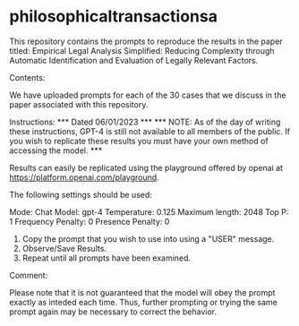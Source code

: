 # philosophicaltransactionsa
This repository contains the prompts to reproduce the results in the paper titled: Empirical Legal Analysis Simplified: Reducing Complexity through Automatic Identification and Evaluation of Legally Relevant Factors.  

Contents: 

We have uploaded prompts for each of the 30 cases that we discuss in the paper associated with this repository. 

Instructions: 
*** Dated 06/01/2023 ***
*** NOTE: As of the day of writing these instructions, GPT-4 is still not available to all members of the public. If you wish to replicate these results you must have your own method of accessing the model. ***

Results can easily be replicated using the playground offered by openai at https://platform.openai.com/playground. 

The following settings should be used: 

Mode: Chat
Model: gpt-4
Temperature: 0.125
Maximum length: 2048
Top P: 1
Frequency Penalty: 0
Presence Penalty: 0 

1. Copy the prompt that you wish to use into using a "USER" message. 
2. Observe/Save Results.
3. Repeat until all prompts have been examined. 

Comment: 

Please note that it is not guaranteed that the model will obey the prompt exactly as inteded each time.  Thus, further prompting or trying the same prompt again may be necessary to correct the behavior.  
